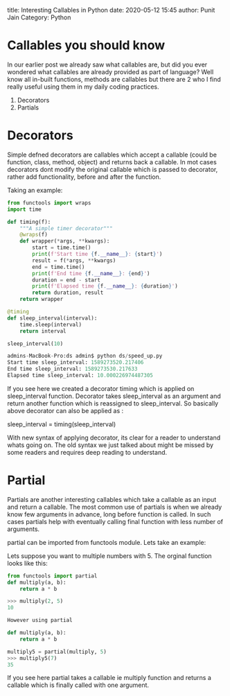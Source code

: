 title: Interesting Callables in Python 
date: 2020-05-12 15:45
author: Punit Jain
Category: Python

# Callables you should know

In our earlier post we already saw what callables are, but did you ever wondered what callables are already provided as part of language? Well know all in-built functions, methods are callables but there are 2 who I find really useful using them in my daily coding practices.

1. Decorators
2. Partials

# Decorators

Simple defned decorators are callables which accept a callable (could be function, class, method, object) and returns back a callable. In mot cases decorators dont modify the original callable which is passed to decorator, rather add functionality, before and after the function.

Taking an example:


```python
from functools import wraps
import time

def timing(f):
    """A simple timer decorator"""
    @wraps(f)
    def wrapper(*args, **kwargs):
        start = time.time()
        print(f'Start time {f.__name__}: {start}')
        result = f(*args, **kwargs)
        end = time.time()
        print(f'End time {f.__name__}: {end}')
        duration = end - start
        print(f'Elapsed time {f.__name__}: {duration}')
        return duration, result
    return wrapper

@timing
def sleep_interval(interval):
    time.sleep(interval)
    return interval

sleep_interval(10)

admins-MacBook-Pro:ds admin$ python ds/speed_up.py 
Start time sleep_interval: 1589273520.217406
End time sleep_interval: 1589273530.217633
Elapsed time sleep_interval: 10.000226974487305

```
If you see here we created a decorator timing which is applied on sleep_interval function. Decorator takes sleep_interval as an argument and return another function which is reassigned to sleep_interval. So basically above decorator can also be applied as :

sleep_interval = timing(sleep_interval)

With new syntax of applying decorator, its clear for a reader to understand whats going on. The old syntax we just talked about might be missed by some readers and requires deep reading to understand.

# Partial

Partials are another interesting callables which take a callable as an input and return a callable.
The most common use of partials is when we already know few arguments in advance, long before function is called. In such cases partials help with eventually calling final function with less number of arguments.

partial can be imported from functools module.
Lets take an example:

Lets suppose you want to multiple numbers with 5. The orginal function looks like this:

```python
from functools import partial
def multiply(a, b):
    return a * b

>>> multiply(2, 5)
10

However using partial

def multiply(a, b):
    return a * b

multiply5 = partial(multiply, 5)
>>> multiply5(7)
35
```

If you see here partial takes a callable ie multiply function and returns a callable which is finally called with one argument.
